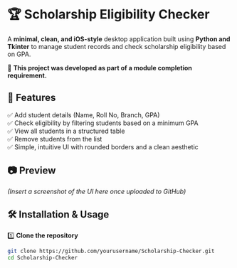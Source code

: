 # 🏆 Scholarship Eligibility Checker  

A **minimal, clean, and iOS-style** desktop application built using **Python and Tkinter** to manage student records and check scholarship eligibility based on GPA.  

📝 **This project was developed as part of a module completion requirement.**  

## 🚀 Features  
✅ Add student details (Name, Roll No, Branch, GPA)  
✅ Check eligibility by filtering students based on a minimum GPA  
✅ View all students in a structured table  
✅ Remove students from the list  
✅ Simple, intuitive UI with rounded borders and a clean aesthetic  

## 📷 Preview  
*(Insert a screenshot of the UI here once uploaded to GitHub)*  

## 🛠️ Installation & Usage  

1️⃣ **Clone the repository**  
```bash
git clone https://github.com/yourusername/Scholarship-Checker.git
cd Scholarship-Checker
